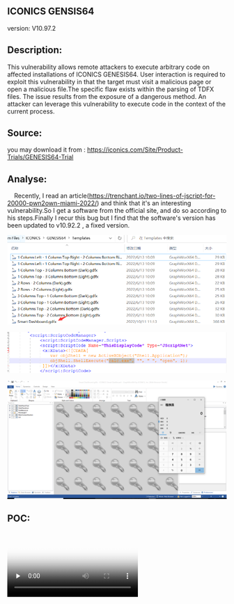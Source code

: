 ## ICONICS GENSIS64

version: V10.97.2

## Description:

This vulnerability allows remote attackers to execute arbitrary code on affected installations of ICONICS GENESIS64. User interaction is required to exploit this vulnerability in that the target must visit a malicious page or open a malicious file.The specific flaw exists within the parsing of TDFX files. The issue results from the exposure of a dangerous method. An attacker can leverage this vulnerability to execute code in the context of the current process.

## Source:

you may download it from : https://iconics.com/Site/Product-Trials/GENESIS64-Trial

## Analyse:

    Recently, I read an article(https://trenchant.io/two-lines-of-jscript-for-20000-pwn2own-miami-2022/) and think that it's an interesting vulnerability.So I get a software from the official site, and do so according to his steps.Finally I recur this bug but I find that the software's version has been updated to v10.92.2 , a fixed version.

![](1.png)

![](2.png)

![](3.png)

## POC:

<video id="video" controls="" preload="none" poster="封面">
      <source id="mp4" src="https://streamja.com/qLy02" type="video/mp4">
</videos>
